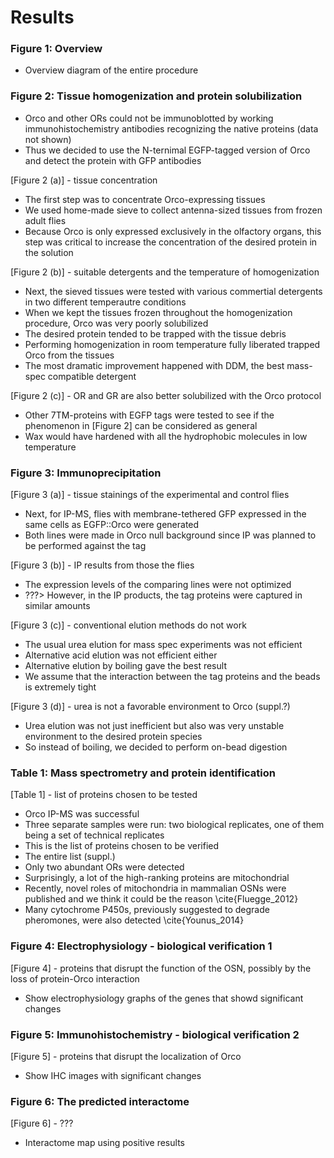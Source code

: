 # Results

### Figure 1: Overview
* Overview diagram of the entire procedure

### Figure 2: Tissue homogenization and protein solubilization
* Orco and other ORs could not be immunoblotted by working immunohistochemistry antibodies recognizing the native proteins (data not shown)
* Thus we decided to use the N-ternimal EGFP-tagged version of Orco and detect the protein with GFP antibodies

[Figure 2 (a)] - tissue concentration
* The first step was to concentrate Orco-expressing tissues
* We used home-made sieve to collect antenna-sized tissues from frozen adult flies
* Because Orco is only expressed exclusively in the olfactory organs, this step was critical to increase the concentration of the desired protein in the solution

[Figure 2 (b)] - suitable detergents and the temperature of homogenization
* Next, the sieved tissues were tested with various commertial detergents in two different temperautre conditions
* When we kept the tissues frozen throughout the homogenization procedure, Orco was very poorly solubilized
* The desired protein tended to be trapped with the tissue debris
* Performing homogenization in room temperature fully liberated trapped Orco from the tissues
* The most dramatic improvement happened with DDM, the best mass-spec compatible detergent

[Figure 2 (c)] - OR and GR are also better solubilized with the Orco protocol
* Other 7TM-proteins with EGFP tags were tested to see if the phenomenon in [Figure 2] can be considered as general
* Wax would have hardened with all the hydrophobic molecules in low temperature

### Figure 3: Immunoprecipitation
[Figure 3 (a)] - tissue stainings of the experimental and control flies
* Next, for IP-MS, flies with membrane-tethered GFP expressed in the same cells as EGFP::Orco were generated
* Both lines were made in Orco null background since IP was planned to be performed against the tag

[Figure 3 (b)] - IP results from those the flies
* The expression levels of the comparing lines were not optimized
* ???> However, in the IP products, the tag proteins were captured in similar amounts

[Figure 3 (c)] - conventional elution methods do not work
* The usual urea elution for mass spec experiments was not efficient
* Alternative acid elution was not efficient either
* Alternative elution by boiling gave the best result
* We assume that the interaction between the tag proteins and the beads is extremely tight 

[Figure 3 (d)] - urea is not a favorable environment to Orco (suppl.?)
* Urea elution was not just inefficient but also was very unstable environment to the desired protein species
* So instead of boiling, we decided to perform on-bead digestion

### Table 1: Mass spectrometry and protein identification 
[Table 1] - list of proteins chosen to be tested
* Orco IP-MS was successful
* Three separate samples were run: two biological replicates, one of them being a set of technical replicates
* This is the list of proteins chosen to be verified
* The entire list (suppl.)
* Only two abundant ORs were detected
* Surprisingly, a lot of the high-ranking proteins are mitochondrial 
* Recently, novel roles of mitochondria in mammalian OSNs were published and we think it could be the reason \cite{Fluegge_2012}
* Many cytochrome P450s, previously suggested to degrade pheromones, were also detected \cite{Younus_2014}

### Figure 4: Electrophysiology - biological verification 1 
[Figure 4] - proteins that disrupt the function of the OSN, possibly by the loss of protein-Orco interaction
* Show electrophysiology graphs of the genes that showd significant changes

### Figure 5: Immunohistochemistry - biological verification 2 
[Figure 5] - proteins that disrupt the localization of Orco
* Show IHC images with significant changes

### Figure 6: The predicted interactome 
[Figure 6] - ???
* Interactome map using positive results